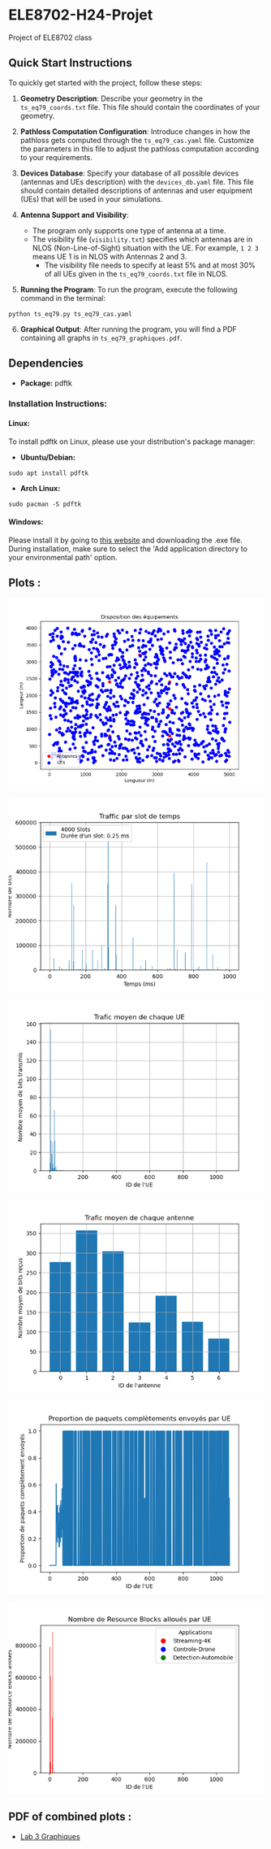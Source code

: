 # ELE8702-H24-Projet
Project of ELE8702 class 

## Quick Start Instructions

To quickly get started with the project, follow these steps:

1. **Geometry Description**: 
   Describe your geometry in the `ts_eq79_coords.txt` file. This file should contain the coordinates of your geometry.

2. **Pathloss Computation Configuration**:
   Introduce changes in how the pathloss gets computed through the `ts_eq79_cas.yaml` file. Customize the parameters in this file to adjust the pathloss computation according to your requirements.

3. **Devices Database**:
   Specify your database of all possible devices (antennas and UEs description) with the `devices_db.yaml` file. This file should contain detailed descriptions of antennas and user equipment (UEs) that will be used in your simulations.

4. **Antenna Support and Visibility**:
   - The program only supports one type of antenna at a time.
   - The visibility file (`visibility.txt`) specifies which antennas are in NLOS (Non-Line-of-Sight) situation with the UE. For example, `1 2 3` means UE 1 is in NLOS with Antennas 2 and 3. 
     - The visibility file needs to specify at least 5% and at most 30% of all UEs given in the `ts_eq79_coords.txt` file in NLOS.

5. **Running the Program**:
   To run the program, execute the following command in the terminal:
```
python ts_eq79.py ts_eq79_cas.yaml
```

6. **Graphical Output**:
After running the program, you will find a PDF containing all graphs in `ts_eq79_graphiques.pdf`.


## Dependencies

- **Package:** pdftk

### Installation Instructions:

#### Linux:
To install pdftk on Linux, please use your distribution's package manager:

- **Ubuntu/Debian:**

```
sudo apt install pdftk
```
- **Arch Linux:**
```
sudo pacman -S pdftk
```  

#### Windows:
Please install it by going to [this website](https://www.pdflabs.com/tools/pdftk-the-pdf-toolkit/) and downloading the .exe file. During installation, make sure to select the 'Add application directory to your environmental path' option.

## Plots :

![Disposition des equipements](disp_plot_disposition_equipements.png)

![Bits recus par slot](disp_average_traffic_per_slot.png)

![Traffic moyen des UEs](disp_average_traffic_ues.png)

![Traffic moyen des Antennas](disp_average_traffic_antennas.png)

![Proportion Paquets Envoyés par UE](disp_plot_packet_success_rate.png)

![Nombre de Resource Blocks alloués par UE](disp_plot_resource_blocks_per_ue.png)

## PDF of combined plots :

- [Lab 3 Graphiques](ts_eq79_graphiques.pdf)